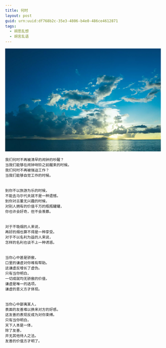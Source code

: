 ```yaml
---
title: 何时
layout: post
guid: urn:uuid:df768b2c-35e3-4806-b4e0-486ce4612871
tags:
  - 胡思乱想
  - 胡言乱语
---
```



[![](/media/files/2010/10/19/hs.png)](http://7vikpt.com1.z0.glb.clouddn.com/hs.png)

```
我们何时不再被清早的闹钟的吵醒？
当我们能够在闹钟响铃之前醒来的时候。
我们何时不再被强迫工作？
当我们能够自觉工作的时候。


到你不以旅游为乐的时候，
不能去马尔代夫就不是一种遗憾。
到你对古董无兴趣的时候，
对别人拥有的价值千万的瓶瓶罐罐，
你也许会好奇，但不会羡慕。


对于不吸烟的人来说，
再好的烟也算不得是一种享受。
对于不以名利为益的人来说，
怎样的名利也谈不上一种诱惑。


当你心中甚是骄傲，
口里的谦虚对你难有帮助。
这谦虚反增长了虚伪。
只有当你明白，
一切成就均无骄傲的价值，
谦虚是唯一的选项。
谦虚的意义方才体现。


当你心中鄙夷某人，
表面的友善难以换来对方的好感。
这友善的表现反成为对你束缚。
只有当你明白，
天下人本是一体，
除了友善，
并无其他待人之法。
友善的价值方才明了。
```